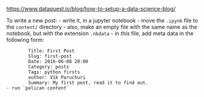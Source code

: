 https://www.dataquest.io/blog/how-to-setup-a-data-science-blog/

To write a new post:
    - write it, in a jupyter notebook
    - move the `.ipynb` file to the `content/` directory
    - also, make an empty file with the same name as the notebook, but with the
        extension `.nbdata`
        - in _this_ file, add meta data in the following form:

            Title: First Post
            Slug: first-post
            Date: 2016-06-08 20:00
            Category: posts
            Tags: python firsts
            author: Vik Paruchuri
            Summary: My first post, read it to find out.
    - run `pelican content`


